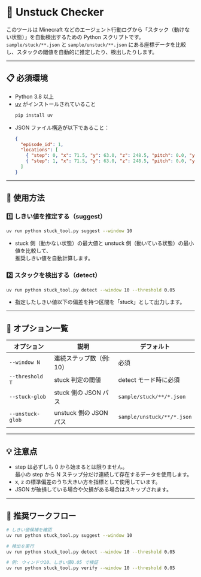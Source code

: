 

# 🧭 Unstuck Checker

このツールは Minecraft などのエージェント行動ログから「スタック（動けない状態）」を自動検出するための Python スクリプトです。  
`sample/stuck/**.json` と `sample/unstuck/**.json` にある座標データを比較し、スタックの閾値を自動的に推定したり、検出したりします。

---

## 📋 必須環境

- Python 3.8 以上  
- [uv](https://github.com/astral-sh/uv) がインストールされていること  
  ```bash
  pip install uv
  ```
- JSON ファイル構造が以下であること：
  ```json
  {
    "episode_id": 1,
    "locations": [
      { "step": 0, "x": 71.5, "y": 63.0, "z": 248.5, "pitch": 0.0, "yaw": 0.0 },
      { "step": 1, "x": 71.5, "y": 63.0, "z": 248.5, "pitch": 0.0, "yaw": -10.0 }
    ]
  }
  ```

---

## 🚀 使用方法

### 1️⃣ しきい値を推定する（suggest）
```bash
uv run python stuck_tool.py suggest --window 10
```
- stuck 側（動かない状態）の最大値と unstuck 側（動いている状態）の最小値を比較して、  
  推奨しきい値を自動計算します。

### 2️⃣ スタックを検出する（detect）
```bash
uv run python stuck_tool.py detect --window 10 --threshold 0.05
```
- 指定したしきい値以下の偏差を持つ区間を「stuck」として出力します。

---

## 🧩 オプション一覧

| オプション | 説明 | デフォルト |
|-------------|------|-------------|
| `--window N` | 連続ステップ数（例: 10） | 必須 |
| `--threshold T` | stuck 判定の閾値 | detect モード時に必須 |
| `--stuck-glob` | stuck 側の JSON パス | `sample/stuck/**/*.json` |
| `--unstuck-glob` | unstuck 側の JSON パス | `sample/unstuck/**/*.json` |

---

## 💡 注意点

- step は必ずしも 0 から始まるとは限りません。  
  最小の step から N ステップ分だけ連続して存在するデータを使用します。  
- x, z の標準偏差のうち大きい方を指標として使用しています。  
- JSON が破損している場合や欠損がある場合はスキップされます。

---

## 🧠 推奨ワークフロー

```bash
# しきい値候補を確認
uv run python stuck_tool.py suggest --window 10

# 検出を実行
uv run python stuck_tool.py detect --window 10 --threshold 0.05

# 例: ウィンドウ10、しきい値0.05 で検証
uv run python stuck_tool.py verify --window 10 --threshold 0.05
```